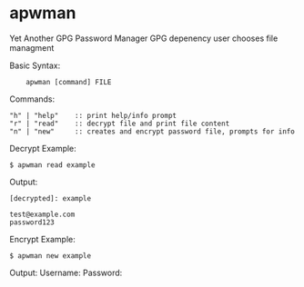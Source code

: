 # apwman

Yet Another GPG Password Manager
	GPG depenency
	user chooses file managment

Basic Syntax:
		
		apwman [command] FILE
	

Commands:

	"h" | "help" 	:: print help/info prompt
	"r" | "read" 	:: decrypt file and print file content
	"n" | "new" 	:: creates and encrypt password file, prompts for info
			


Decrypt Example:

	$ apwman read example

Output:

	[decrypted]: example

	test@example.com
	password123


Encrypt Example:

	$ apwman new example

Output:
	Username:
		<prompt>
	Password:
		<prompt>


